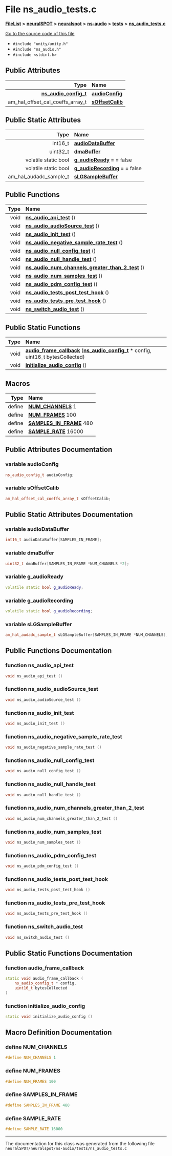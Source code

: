 

# File ns\_audio\_tests.c



[**FileList**](files.md) **>** [**neuralSPOT**](dir_75594cce7c7773aa3cb253214bf56510.md) **>** [**neuralspot**](dir_b737d82f35ec218ac5a7ef4105db9c0e.md) **>** [**ns-audio**](dir_45211a8475460839574f71aa108f4957.md) **>** [**tests**](dir_ebce5d9663c103d379a321152159c42b.md) **>** [**ns\_audio\_tests.c**](ns__audio__tests_8c.md)

[Go to the source code of this file](ns__audio__tests_8c_source.md)



* `#include "unity/unity.h"`
* `#include "ns_audio.h"`
* `#include <stdint.h>`





















## Public Attributes

| Type | Name |
| ---: | :--- |
|  [**ns\_audio\_config\_t**](ns__audio_8h.md#typedef-ns_audio_config_t) | [**audioConfig**](#variable-audioconfig)  <br> |
|  am\_hal\_offset\_cal\_coeffs\_array\_t | [**sOffsetCalib**](#variable-soffsetcalib)  <br> |


## Public Static Attributes

| Type | Name |
| ---: | :--- |
|  int16\_t | [**audioDataBuffer**](#variable-audiodatabuffer)  <br> |
|  uint32\_t | [**dmaBuffer**](#variable-dmabuffer)  <br> |
|  volatile static bool | [**g\_audioReady**](#variable-g_audioready)   = = false<br> |
|  volatile static bool | [**g\_audioRecording**](#variable-g_audiorecording)   = = false<br> |
|  am\_hal\_audadc\_sample\_t | [**sLGSampleBuffer**](#variable-slgsamplebuffer)  <br> |














## Public Functions

| Type | Name |
| ---: | :--- |
|  void | [**ns\_audio\_api\_test**](#function-ns_audio_api_test) () <br> |
|  void | [**ns\_audio\_audioSource\_test**](#function-ns_audio_audiosource_test) () <br> |
|  void | [**ns\_audio\_init\_test**](#function-ns_audio_init_test) () <br> |
|  void | [**ns\_audio\_negative\_sample\_rate\_test**](#function-ns_audio_negative_sample_rate_test) () <br> |
|  void | [**ns\_audio\_null\_config\_test**](#function-ns_audio_null_config_test) () <br> |
|  void | [**ns\_audio\_null\_handle\_test**](#function-ns_audio_null_handle_test) () <br> |
|  void | [**ns\_audio\_num\_channels\_greater\_than\_2\_test**](#function-ns_audio_num_channels_greater_than_2_test) () <br> |
|  void | [**ns\_audio\_num\_samples\_test**](#function-ns_audio_num_samples_test) () <br> |
|  void | [**ns\_audio\_pdm\_config\_test**](#function-ns_audio_pdm_config_test) () <br> |
|  void | [**ns\_audio\_tests\_post\_test\_hook**](#function-ns_audio_tests_post_test_hook) () <br> |
|  void | [**ns\_audio\_tests\_pre\_test\_hook**](#function-ns_audio_tests_pre_test_hook) () <br> |
|  void | [**ns\_switch\_audio\_test**](#function-ns_switch_audio_test) () <br> |


## Public Static Functions

| Type | Name |
| ---: | :--- |
|  void | [**audio\_frame\_callback**](#function-audio_frame_callback) ([**ns\_audio\_config\_t**](ns__audio_8h.md#typedef-ns_audio_config_t) \* config, uint16\_t bytesCollected) <br> |
|  void | [**initialize\_audio\_config**](#function-initialize_audio_config) () <br> |

























## Macros

| Type | Name |
| ---: | :--- |
| define  | [**NUM\_CHANNELS**](ns__audio__tests_8c.md#define-num_channels)  1<br> |
| define  | [**NUM\_FRAMES**](ns__audio__tests_8c.md#define-num_frames)  100<br> |
| define  | [**SAMPLES\_IN\_FRAME**](ns__audio__tests_8c.md#define-samples_in_frame)  480<br> |
| define  | [**SAMPLE\_RATE**](ns__audio__tests_8c.md#define-sample_rate)  16000<br> |

## Public Attributes Documentation




### variable audioConfig 

```C++
ns_audio_config_t audioConfig;
```






### variable sOffsetCalib 

```C++
am_hal_offset_cal_coeffs_array_t sOffsetCalib;
```



## Public Static Attributes Documentation




### variable audioDataBuffer 

```C++
int16_t audioDataBuffer[SAMPLES_IN_FRAME];
```






### variable dmaBuffer 

```C++
uint32_t dmaBuffer[SAMPLES_IN_FRAME *NUM_CHANNELS *2];
```






### variable g\_audioReady 

```C++
volatile static bool g_audioReady;
```






### variable g\_audioRecording 

```C++
volatile static bool g_audioRecording;
```






### variable sLGSampleBuffer 

```C++
am_hal_audadc_sample_t sLGSampleBuffer[SAMPLES_IN_FRAME *NUM_CHANNELS];
```



## Public Functions Documentation




### function ns\_audio\_api\_test 

```C++
void ns_audio_api_test () 
```






### function ns\_audio\_audioSource\_test 

```C++
void ns_audio_audioSource_test () 
```






### function ns\_audio\_init\_test 

```C++
void ns_audio_init_test () 
```






### function ns\_audio\_negative\_sample\_rate\_test 

```C++
void ns_audio_negative_sample_rate_test () 
```






### function ns\_audio\_null\_config\_test 

```C++
void ns_audio_null_config_test () 
```






### function ns\_audio\_null\_handle\_test 

```C++
void ns_audio_null_handle_test () 
```






### function ns\_audio\_num\_channels\_greater\_than\_2\_test 

```C++
void ns_audio_num_channels_greater_than_2_test () 
```






### function ns\_audio\_num\_samples\_test 

```C++
void ns_audio_num_samples_test () 
```






### function ns\_audio\_pdm\_config\_test 

```C++
void ns_audio_pdm_config_test () 
```






### function ns\_audio\_tests\_post\_test\_hook 

```C++
void ns_audio_tests_post_test_hook () 
```






### function ns\_audio\_tests\_pre\_test\_hook 

```C++
void ns_audio_tests_pre_test_hook () 
```






### function ns\_switch\_audio\_test 

```C++
void ns_switch_audio_test () 
```



## Public Static Functions Documentation




### function audio\_frame\_callback 

```C++
static void audio_frame_callback (
    ns_audio_config_t * config,
    uint16_t bytesCollected
) 
```






### function initialize\_audio\_config 

```C++
static void initialize_audio_config () 
```



## Macro Definition Documentation





### define NUM\_CHANNELS 

```C++
#define NUM_CHANNELS 1
```






### define NUM\_FRAMES 

```C++
#define NUM_FRAMES 100
```






### define SAMPLES\_IN\_FRAME 

```C++
#define SAMPLES_IN_FRAME 480
```






### define SAMPLE\_RATE 

```C++
#define SAMPLE_RATE 16000
```




------------------------------
The documentation for this class was generated from the following file `neuralSPOT/neuralspot/ns-audio/tests/ns_audio_tests.c`

